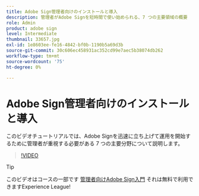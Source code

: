 ```yaml
---
title: Adobe Sign管理者向けのインストールと導入
description: 管理者がAdobe Signを短時間で使い始められる、7 つの主要領域の概要
role: Admin
product: adobe sign
level: Intermediate
thumbnail: 33657.jpg
exl-id: 1e8603ee-fe16-4842-bf0b-1190b5a69d3b
source-git-commit: 30c606ec458931ac352cd99e7aec5b38074db262
workflow-type: tm+mt
source-wordcount: '75'
ht-degree: 0%

---
```


# Adobe Sign管理者向けのインストールと導入

このビデオチュートリアルでは、Adobe Signを迅速に立ち上げて運用を開始するために管理者が重視する必要がある 7 つの主要分野について説明します。

>[!VIDEO](https://video.tv.adobe.com/v/33657?hidetitle=true)

>[!TIP]
>
>このビデオはコースの一部です [管理者向けAdobe Sign入門](https://experienceleague.adobe.com/?recommended=Sign-A-1-2020.2) それは無料で利用できますExperience League!
